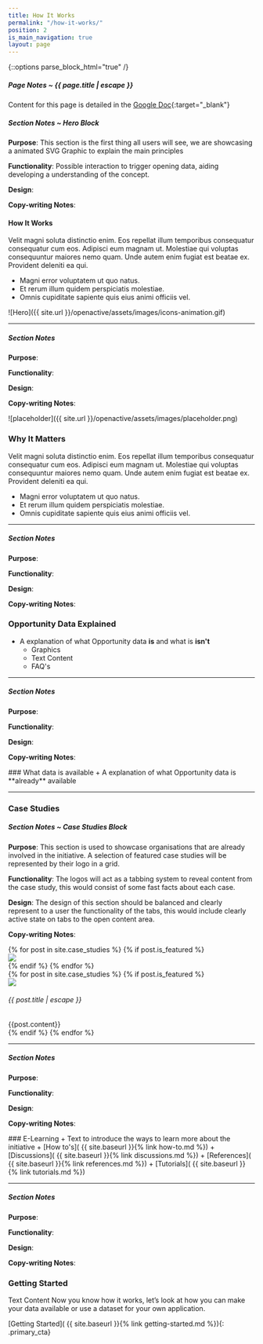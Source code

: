 ```yaml
---
title: How It Works
permalink: "/how-it-works/"
position: 2
is_main_navigation: true
layout: page
---
```


{::options parse_block_html="true" /}


<article class="notes">

##### Page Notes ~ {{ page.title | escape }}

Content for this page is detailed in the
[Google Doc](https://drive.google.com/open?id=1b_AclHfydCEGU5ZfLu3i7kvUnGpLflFvBTg4oI46FP0){:target="_blank"}

</article>

<article class="notes">


##### Section Notes ~ Hero Block
**Purpose**: This section is the first thing all users will see, we are showcasing a animated SVG Graphic to explain the main principles

**Functionality**: Possible interaction to trigger opening data, aiding developing a understanding of the concept.

**Design**:

**Copy-writing Notes**:

</article>


<article class="hero--media-right subgrid">
<div class="block two">

#### How It Works

Velit magni soluta distinctio enim. Eos repellat illum temporibus consequatur consequatur cum eos. Adipisci eum magnam ut. Molestiae qui voluptas consequuntur maiores nemo quam. Unde autem enim fugiat est beatae ex. Provident deleniti ea qui.
   + Magni error voluptatem ut quo natus.
   + Et rerum illum quidem perspiciatis molestiae.
   + Omnis cupiditate sapiente quis eius animi officiis vel.

</div>
<div class="block two">
![Hero]({{ site.url }}/openactive/assets/images/icons-animation.gif)

</div>
</article>

***

<article class="notes">

##### Section Notes
**Purpose**:

**Functionality**:

**Design**:

**Copy-writing Notes**:

</article>
<article class="subgrid">
<div class="block two">

![placeholder]({{ site.url }}/openactive/assets/images/placeholder.png)

</div>
<div class="block two">

### Why It Matters
Velit magni soluta distinctio enim. Eos repellat illum temporibus consequatur consequatur cum eos. Adipisci eum magnam ut. Molestiae qui voluptas consequuntur maiores nemo quam. Unde autem enim fugiat est beatae ex. Provident deleniti ea qui.
   + Magni error voluptatem ut quo natus.
   + Et rerum illum quidem perspiciatis molestiae.
   + Omnis cupiditate sapiente quis eius animi officiis vel.

</div>
</article>

***

<article class="notes">

##### Section Notes
**Purpose**:

**Functionality**:

**Design**:

**Copy-writing Notes**:

</article>
<article>

### Opportunity Data Explained
+ A explanation of what Opportunity data **is** and what is **isn't**
    + Graphics
    + Text Content
    + FAQ's

</article>

***

<article class="notes">

##### Section Notes
**Purpose**:

**Functionality**:

**Design**:

**Copy-writing Notes**:

</article>

<article>
### What data is available
+ A explanation of what Opportunity data is **already** available

***

</article>

### Case Studies

<article class="notes">

##### Section Notes ~ Case Studies Block
**Purpose**: This section is used to showcase organisations that are already involved in the initiative. A selection of featured case studies will be represented by their logo in a grid.

**Functionality**: The logos will act as a tabbing system to reveal content from the case study, this would consist of some fast facts about each case.

**Design**: The design of this section should be balanced and clearly represent to a user the functionality of the tabs, this would include clearly  active state on tabs to the open content area.

**Copy-writing Notes**:
</article>

<article class="case-studies subgrid">
<div class="block two subgrid">
{% for post in site.case_studies %}
{% if post.is_featured %}
<div class="block three case-tab" data-tab="{{ forloop.index }}">
<img src="{{post.thumbnail_image | relative_url}}">
</div>
{% endif %}
{% endfor %}
</div>

<div class="block two">
{% for post in site.case_studies %}
{% if post.is_featured %}
<div class="block three case-content" id="{{ forloop.index }}">
<img src="{{post.thumbnail_image | relative_url}}">
<h6>{{ post.title | escape }}</h6>
{{post.content}}
</div>
{% endif %}
{% endfor %}
</div>
</article>


***

<article class="notes">

##### Section Notes
**Purpose**:

**Functionality**:

**Design**:

**Copy-writing Notes**:

</article>

<article>
### E-Learning
+ Text to introduce the ways to learn more about the initiative
    + [How to's]( {{ site.baseurl }}{% link how-to.md %})  
    + [Discussions]( {{ site.baseurl }}{% link discussions.md %})  
    + [References]( {{ site.baseurl }}{% link references.md %})  
    + [Tutorials]( {{ site.baseurl }}{% link tutorials.md %})  

***

</article>

<article class="notes">

##### Section Notes
**Purpose**:

**Functionality**:

**Design**:

**Copy-writing Notes**:

</article>

<article>
<div class="block one call_to_action">

### Getting Started
Text Content
Now you know how it works, let’s look at how you can make your data available or use a dataset for your own application.

[Getting Started]( {{ site.baseurl }}{% link getting-started.md %}){: .primary_cta}


</div>
</article>